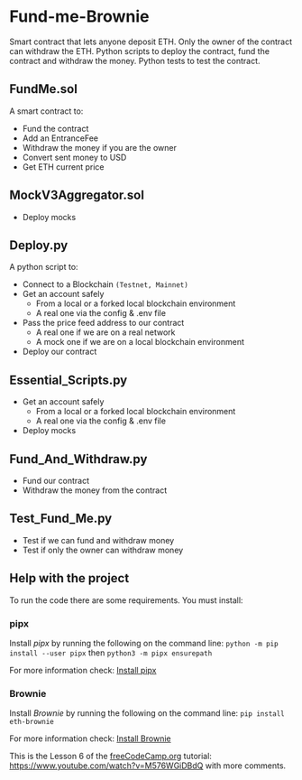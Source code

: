# Fund-me-Brownie
Smart contract that lets anyone deposit ETH. Only the owner of the contract can withdraw the ETH. Python scripts to deploy the contract, fund the contract and withdraw the money. Python tests to test the contract.

## FundMe.sol
A smart contract to:
- Fund the contract
- Add an EntranceFee
- Withdraw the money if you are the owner
- Convert sent money to USD
- Get ETH current price

## MockV3Aggregator.sol
- Deploy mocks

## Deploy.py
A python script to: 
- Connect to a Blockchain `(Testnet, Mainnet)`
- Get an account safely
  - From a local or a forked local blockchain environment
  - A real one via the config & .env file
- Pass the price feed address to our contract
  - A real one if we are on a real network
  - A mock one if we are on a local blockchain environment
- Deploy our contract

## Essential_Scripts.py
- Get an account safely
  - From a local or a forked local blockchain environment
  - A real one via the config & .env file
- Deploy mocks

## Fund_And_Withdraw.py
- Fund our contract
- Withdraw the money from the contract

## Test_Fund_Me.py
-  Test if we can fund and withdraw money
-  Test if only the owner can withdraw money

## Help with the project
To run the code there are some requirements. You must install: 

### pipx 
Install _pipx_ by running the following on the command line: `python -m pip install --user pipx` then `python3 -m pipx ensurepath`

For more information check: <a href="https://pypa.github.io/pipx/">Install pipx</a>

### Brownie
Install _Brownie_ by running the following on the command line: `pip install eth-brownie`

For more information check: <a href="https://pypi.org/project/eth-brownie/">Install Brownie</a>

This is the Lesson 6 of the <a href="https://www.youtube.com/c/Freecodecamp">freeCodeCamp.org</a> tutorial: https://www.youtube.com/watch?v=M576WGiDBdQ with more comments.
